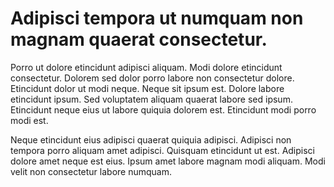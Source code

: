 
# Adipisci tempora ut numquam non magnam quaerat consectetur.

Porro ut dolore etincidunt adipisci aliquam. Modi dolore etincidunt consectetur. Dolorem sed dolor porro labore non consectetur dolore. Etincidunt dolor ut modi neque. Neque sit ipsum est. Dolore labore etincidunt ipsum. Sed voluptatem aliquam quaerat labore sed ipsum. Etincidunt neque eius ut labore quiquia dolorem est. Etincidunt modi porro modi est.

Neque etincidunt eius adipisci quaerat quiquia adipisci. Adipisci non tempora porro aliquam amet adipisci. Quisquam etincidunt ut est. Adipisci dolore amet neque est eius. Ipsum amet labore magnam modi aliquam. Modi velit non consectetur labore numquam.

